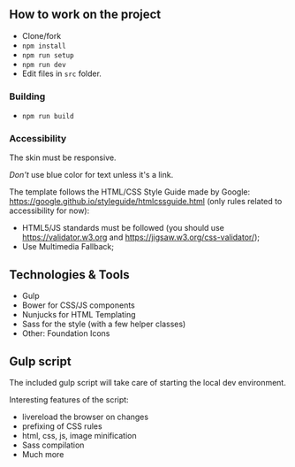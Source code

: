 ## How to work on the project

* Clone/fork
* `npm install`
* `npm run setup`
* `npm run dev`
* Edit files in `src` folder.

### Building

* `npm run build`

### Accessibility

The skin must be responsive.

*Don't* use blue color for text unless it's a link.

The template follows the HTML/CSS Style Guide made by Google: https://google.github.io/styleguide/htmlcssguide.html (only rules related to accessibility for now):
* HTML5/JS standards must be followed (you should use https://validator.w3.org and https://jigsaw.w3.org/css-validator/);
* Use Multimedia Fallback;

## Technologies & Tools

* Gulp
* Bower for CSS/JS components
* Nunjucks for HTML Templating
* Sass for the style (with a few helper classes)
* Other: Foundation Icons

## Gulp script

The included gulp script will take care of starting the local dev environment.

Interesting features of the script:

* livereload the browser on changes
* prefixing of CSS rules
* html, css, js, image minification
* Sass compilation
* Much more
